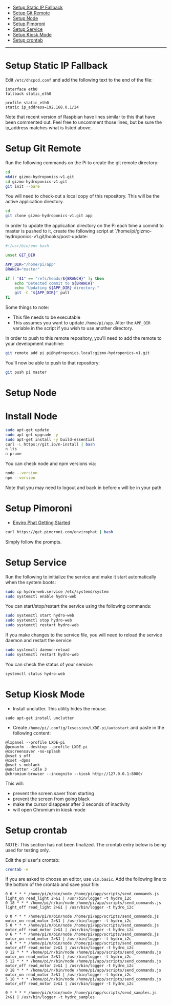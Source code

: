 - [Setup Static IP Fallback](#setup-static-ip-fallback)
- [Setup Git Remote](#setup-git-remote)
- [Setup Node](#setup-node)
- [Setup Pimoroni](#setup-pimoroni)
- [Setup Service](#setup-service)
- [Setup Kiosk Mode](#setup-kiosk-mode)
- [Setup crontab](#setup-crontab)

---

# Setup Static IP Fallback

Edit `/etc/dhcpcd.conf` and add the following text to the end of the file:

```
interface eth0
fallback static_eth0

profile static_eth0
static ip_address=192.168.0.1/24
```

Note that recent version of Raspbian have lines similar to this that have been commented out. Feel free to uncomment
those lines, but be sure the ip_address matches what is listed above.

# Setup Git Remote

Run the following commands on the Pi to create the git remote directory:

```sh
cd
mkdir gizmo-hydroponics-v1.git
cd gizmo-hydroponics-v1.git
git init --bare
```

You will need to check-out a local copy of this repository. This will be the active application directory.

```sh
cd
git clone gizmo-hydroponics-v1.git app
```

In order to update the application directory on the Pi each time a commit to master is pushed to it, create the following script at `/home/pi/gizmo-hydroponics-v1.git/hooks/post-update:

```sh
#!/usr/bin/env bash

unset GIT_DIR

APP_DIR="/home/pi/app"
BRANCH="master"

if [ "$1" == "refs/heads/${BRANCH}" ]; then
    echo "Detected commit to ${BRANCH}"
    echo "Updating ${APP_DIR} directory."
    git -C "${APP_DIR}" pull
fi
```

Some things to note:

- This file needs to be executable
- This assumes you want to update `/home/pi/app`. Alter the `APP_DIR` variable in the script if you wish to use another directory.

In order to push to this remote repository, you'll need to add the remote to your development machine:

```sh
git remote add pi pi@hydroponics.local:gizmo-hydroponics-v1.git
```

You'll now be able to push to that repository:

```sh
git push pi master
```

# Setup Node

# Install Node

```sh
sudo apt-get update
sudo apt-get upgrade -y
sudo apt-get install -y build-essential
curl -L https://git.io/n-install | bash
n lts
n prune
```

You can check node and npm versions via:

```sh
node --version
npm --version
```

Note that you may need to logout and back in before `n` will be in your path.

# Setup Pimoroni

- [Enviro Phat Getting Started](https://learn.pimoroni.com/tutorial/sandyj/getting-started-with-enviro-phat)

```bash
curl https://get.pimoroni.com/envirophat | bash
```

Simply follow the prompts.

# Setup Service

Run the following to initialize the service and make it start automatically when the system boots:

```bash
sudo cp hydro-web.service /etc/systemd/system
sudo systemctl enable hydro-web
```

You can start/stop/restart the service using the following commands:

```bash
sudo systemctl start hydro-web
sudo systemctl stop hydro-web
sudo systemctl restart hydro-web
```

If you make changes to the service file, you will need to reload the service daemon and restart the service

```bash
sudo systemctl daemon-reload
sudo systemctl restart hydro-web
```

You can check the status of your service:

```bash
systemctl status hydro-web
```

# Setup Kiosk Mode

- Install unclutter. This utility hides the mouse.

```
sudo apt-get install unclutter
```

- Create `/home/pi/.config/lxsession/LXDE-pi/autostart` and paste in the following content:

```
@lxpanel --profile LXDE-pi
@pcmanfm --desktop --profile LXDE-pi
@xscreensaver -no-splash
@xset s off
@xset -dpms
@xset s noblank
@unclutter -idle 3
@chromium-browser --incognito --kiosk http://127.0.0.1:8080/
```

This will:

- prevent the screen saver from starting
- prevent the screen from going black
- make the cursor disappear after 3 seconds of inactivity
- will open Chromium in kiosk mode

# Setup crontab

NOTE: This section has not been finalized. The crontab entry below is being used for testing only.

Edit the pi user's crontab:

```bash
crontab -e
```

If you are asked to choose an editor, use `vim.basic`. Add the following line to the bottom of the crontab and save your file:

```
0 6 * * * /home/pi/n/bin/node /home/pi/app/scripts/send_commands.js light_on read_light 2>&1 | /usr/bin/logger -t hydro_i2c
0 18 * * * /home/pi/n/bin/node /home/pi/app/scripts/send_commands.js light_off read_light 2>&1 | /usr/bin/logger -t hydro_i2c

0 0 * * * /home/pi/n/bin/node /home/pi/app/scripts/send_commands.js motor_on read_motor 2>&1 | /usr/bin/logger -t hydro_i2c
5 0 * * * /home/pi/n/bin/node /home/pi/app/scripts/send_commands.js motor_off read_motor 2>&1 | /usr/bin/logger -t hydro_i2c
0 6 * * * /home/pi/n/bin/node /home/pi/app/scripts/send_commands.js motor_on read_motor 2>&1 | /usr/bin/logger -t hydro_i2c
5 6 * * * /home/pi/n/bin/node /home/pi/app/scripts/send_commands.js motor_off read_motor 2>&1 | /usr/bin/logger -t hydro_i2c
0 12 * * * /home/pi/n/bin/node /home/pi/app/scripts/send_commands.js motor_on read_motor 2>&1 | /usr/bin/logger -t hydro_i2c
5 12 * * * /home/pi/n/bin/node /home/pi/app/scripts/send_commands.js motor_off read_motor 2>&1 | /usr/bin/logger -t hydro_i2c
0 18 * * * /home/pi/n/bin/node /home/pi/app/scripts/send_commands.js motor_on read_motor 2>&1 | /usr/bin/logger -t hydro_i2c
5 18 * * * /home/pi/n/bin/node /home/pi/app/scripts/send_commands.js motor_off read_motor 2>&1 | /usr/bin/logger -t hydro_i2c

0 * * * * /home/pi/n/bin/node /home/pi/app/scripts/send_samples.js 2>&1 | /usr/bin/logger -t hydro_samples
```
